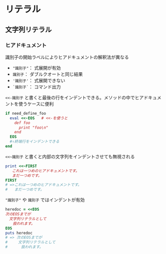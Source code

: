 # リテラル
## 文字列リテラル
### ヒアドキュメント

識別子の開始ラベルによりヒアドキュメントの解釈法が異なる

- `"識別子"`： 式展開が有効
- `識別子`： ダブルクオートと同じ結果
- `'識別子'`： 式展開できない
- `` `識別子` ``： コマンド出力

`<<-識別子` と書くと最後の行をインデントできる。メソッドの中でヒアドキュメントを使うケースに便利

```ruby
if need_define_foo
  eval <<-EOS   # <<-を使うと
    def foo
      print "foo\n"
    end
  EOS
  #↑終端行をインデントできる
end
```

`<<~識別子` と書くと内部の文字列をインデントさせても無視される

```ruby
print <<~FIRST
   これは一つめのヒアドキュメントです。
   まだ一つめです。
FIRST
# =>これは一つめのヒアドキュメントです。
#   まだ一つめです。
```

`"識別子"` や `識別子` ではインデントが有効

```ruby
heredoc = <<EOS
次のEOSまでが
　文字列リテラルとして
　　扱われます。
EOS
puts heredoc
# => 次のEOSまでが
#  　 文字列リテラルとして
#　　　 扱われます。
```
